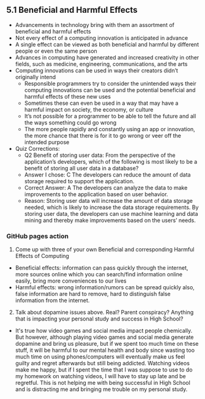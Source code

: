 ## 5.1 Beneficial and Harmful Effects 
* Advancements in technology bring with them an assortment of beneficial and harmful effects
* Not every effect of a computing innovation is anticipated in advance
* A single effect can be viewed as both beneficial and harmful by different people or even the same person
* Advances in computing have generated and increased creativity in other fields, such as medicine, engineering, communications, and the arts
* Computing innovations can be used in ways their creators didn’t originally intend
  * Responsible programmers try to consider the unintended ways their computing innovations can be used and the potential beneficial and harmful effects of these new uses
  * Sometimes these can even be used in a way that may have a harmful impact on society, the economy, or culture
  * It’s not possible for a programmer to be able to tell the future and all the ways something could go wrong
  * The more people rapidly and constantly using an app or innovation, the more chance that there is for it to go wrong or veer off the intended purpose
* Quiz Corrections:
  * Q2 Benefit of storing user data: From the perspective of the application’s developers, which of the following is most likely to be a benefit of storing all user data in a database?
  * Answer I chose: C The developers can reduce the amount of data storage required to support the application.
  * Correct Answer: A The developers can analyze the data to make improvements to the application based on user behavior.
  * Reason: Storing user data will increase the amount of data storage needed, which is likely to increase the data storage requirements. By storing user data, the developers can use machine learning and data mining and thereby make improvements based on the users’ needs.

### GitHub pages action
1. Come up with three of your own Beneficial and corresponding Harmful Effects of Computing
  * Beneficial effects: information can pass quickly through the internet, more sources online which you can search/find information online easily, bring more conveniences to our lives
  * Harmful effects: wrong information/rumors can be spread quickly also, false information are hard to remove, hard to distinguish false information from the internet.
2. Talk about dopamine issues above. Real? Parent conspiracy? Anything that is impacting your personal study and success in High School?
  * It's true how video games and social media impact people chemically. But however, although playing video games and social media generate dopamine and bring us pleasure, but if we spent too much time on these stuff, it will be harmful to our mental health and body since wasting too much time on using phones/computers will eventually make us feel guilty and regret afterwards but still being addicted. Watching videos make me happy, but if I spent the time that I was suppose to use to do my homework on watching videos, I will have to stay up late and be regretful. This is not helping me with being successful in High School and is distracting me and bringing me trouble on my personal study.
